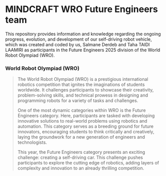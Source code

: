 # MINDCRAFT WRO Future Engineers team

This repository provides information and knowledge regarding the ongoing progress, evolution, and development of our self-driving robot vehicle, which was created and coded by us, Salmane Derdeb and Taha TAIDI LAAMIRI as participants in the Future Engineers 2025 division of the World Robot Olympiad (WRO).

### World Robot Olympiad (WRO)

> The World Robot Olympiad (WRO) is a prestigious international robotics competition that ignites the imaginations of students worldwide. It challenges participants to showcase their creativity, problem-solving skills, and technical prowess in designing and programming robots for a variety of tasks and challenges.
>
> One of the most dynamic categories within WRO is the Future Engineers category. Here, participants are tasked with developing innovative solutions to real-world problems using robotics and automation. This category serves as a breeding ground for future innovators, encouraging students to think critically and creatively, laying the groundwork for a new generation of engineers and technologists.
>
> This year, the Future Engineers category presents an exciting challenge: creating a self-driving car. This challenge pushes participants to explore the cutting edge of robotics, adding layers of complexity and innovation to an already thrilling competition.

